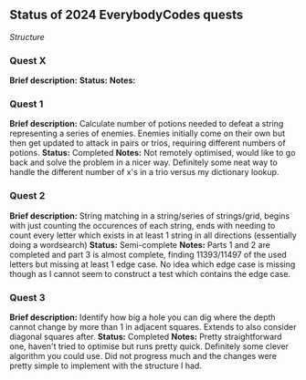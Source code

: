 ## Status of 2024 EverybodyCodes quests

*Structure*
### Quest X
**Brief description:**
**Status:**
**Notes:**

### Quest 1
**Brief description:** Calculate number of potions needed to defeat a string representing a series of enemies. Enemies initially come on their own but then get updated to attack in pairs or trios, requiring different numbers of potions.
**Status:** Completed
**Notes:** Not remotely optimised, would like to go back and solve the problem in a nicer way. Definitely some neat way to handle the different number of x's in a trio versus my dictionary lookup.

### Quest 2
**Brief description:** String matching in a string/series of strings/grid, begins with just counting the occurences of each string, ends with needing to count every letter which exists in at least 1 string in all directions (essentially doing a wordsearch)
**Status:** Semi-complete
**Notes:** Parts 1 and 2 are completed and part 3 is almost complete, finding 11393/11497 of the used letters but missing at least 1 edge case. No idea which edge case is missing though as I cannot seem to construct a test which contains the edge case.

### Quest 3
**Brief description:** Identify how big a hole you can dig where the depth cannot change by more than 1 in adjacent squares. Extends to also consider diagonal squares after.
**Status:** Completed
**Notes:** Pretty straightforward one, haven't tried to optimise but runs pretty quick. Definitely some clever algorithm you could use. Did not progress much and the changes were pretty simple to implement with the structure I had.